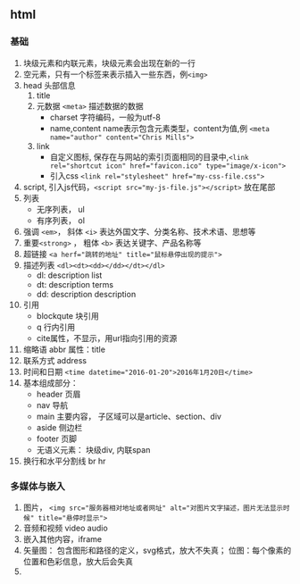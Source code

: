 ## html
### 基础
1. 块级元素和内联元素，块级元素会出现在新的一行
2. 空元素，只有一个标签来表示插入一些东西，例```<img>```
3. head 头部信息
    1. title
    2. 元数据 ```<meta>``` 描述数据的数据
        - charset 字符编码，一般为utf-8
        - name,content name表示包含元素类型，content为值,例 ```<meta name="author" content="Chris Mills">```
    3. link
        - 自定义图标, 保存在与网站的索引页面相同的目录中,```<link rel="shortcut icon" href="favicon.ico" type="image/x-icon">```
        - 引入css  ```<link rel="stylesheet" href="my-css-file.css">```
4. script, 引入js代码，```<script src="my-js-file.js"></script>``` 放在尾部
5. 列表
    - 无序列表， ul
    - 有序列表， ol
6. 强调 ```<em>```， 斜体 ```<i>``` 表达外国文字、分类名称、技术术语、思想等
7. 重要```<strong>``` ， 粗体 ```<b>``` 表达关键字、产品名称等
8. 超链接 ```<a herf="跳转的地址" title="鼠标悬停出现的提示">```
9. 描述列表 ```<dl><dt><dd></dd></dt></dl>``` 
    - dl: description list
    - dt: description terms
    - dd: description description
10. 引用
    - blockqute 块引用 
    - q 行内引用 
    - cite属性，不显示，用url指向引用的资源
11. 缩略语 abbr 属性：title
12. 联系方式 address
13. 时间和日期 ```<time datetime="2016-01-20">2016年1月20日</time>```
14. 基本组成部分：
    - header  页眉
    - nav 导航
    - main 主要内容， 子区域可以是article、section、div
    - aside 侧边栏
    - footer 页脚
    - 无语义元素： 块级div, 内联span
15. 换行和水平分割线 br hr
### 多媒体与嵌入
1. 图片， ```<img src="服务器相对地址或者网址" alt="对图片文字描述，图片无法显示时候" title="悬停时显示">```
2. 音频和视频 video audio
3. 嵌入其他内容，iframe
4. 矢量图： 包含图形和路径的定义，svg格式，放大不失真； 位图：每个像素的位置和色彩信息，放大后会失真
5. 